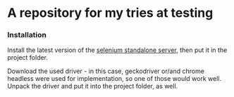 # A repository for my tries at testing

### Installation

Install the latest version of the [selenium standalone server](www.seleniumhq.org/download), then put it in the project folder.

Download the used driver - in this case, geckodriver or/and chrome headless were used for implementation, so one of those would work well. Unpack the driver and put it into the project folder, as well.


